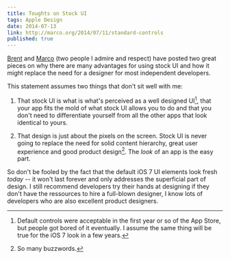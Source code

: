 ```yaml
---
title: Toughts on Stock UI
tags: Apple Design
date: 2014-07-13
link: http://marco.org/2014/07/11/standard-controls
published: true
---
```


[Brent][Brent] and [Marco][Marco] (two people I admire and respect) have posted two great pieces on why there are many advantages for using stock UI and how it might replace the need for a designer for most independent developers.

This statement assumes two things that don't sit well with me:

1. That stock UI is what is what's perceived as a well designed UI[^1], that your app fits the mold of what stock UI allows you to do and that you don't need to differentiate yourself from all the other apps that look identical to yours.

2. That design is just about the pixels on the screen. Stock UI is never going to replace the need for solid content hierarchy, great user experience and good product design[^2]. The *look* of an app is the easy part.

So don't be fooled by the fact that the default iOS 7 UI elements look fresh *today* -- it won't last forever and only addresses the superficial part of design. I still recommend developers try their hands at designing if they don't have the ressources to hire a full-blown designer, I know lots of developers who are also excellent product designers.

[Brent]: http://inessential.com/2014/07/10/standard_controls
[Marco]: http://marco.org/2014/07/11/standard-controls

[^1]: Default controls were acceptable in the first year or so of the App Store, but people got bored of it eventually. I assume the same thing will be true for the iOS 7 look in a few years.

[^2]: So many buzzwords.
